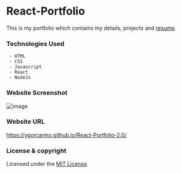 # React-Portfolio
This is my portfolio which contains my details, projects and [resume](https://drive.google.com/file/d/1CitDK-8E_ulrNT1PjyPvhIODpPC0jxp8/view).

### Technologies Used
     - HTML
     - CSS
     - Javascript
     - React
     - NodeJs
### Website Screenshot

![image](https://user-images.githubusercontent.com/85853539/150964295-139ed72a-21e9-4b41-b08c-746f027d7497.png)



### Website URL

https://ygorcarmo.github.io/React-Portfolio-2.0/

### License & copyright
Licensed under the [MIT License](LICENSE).
